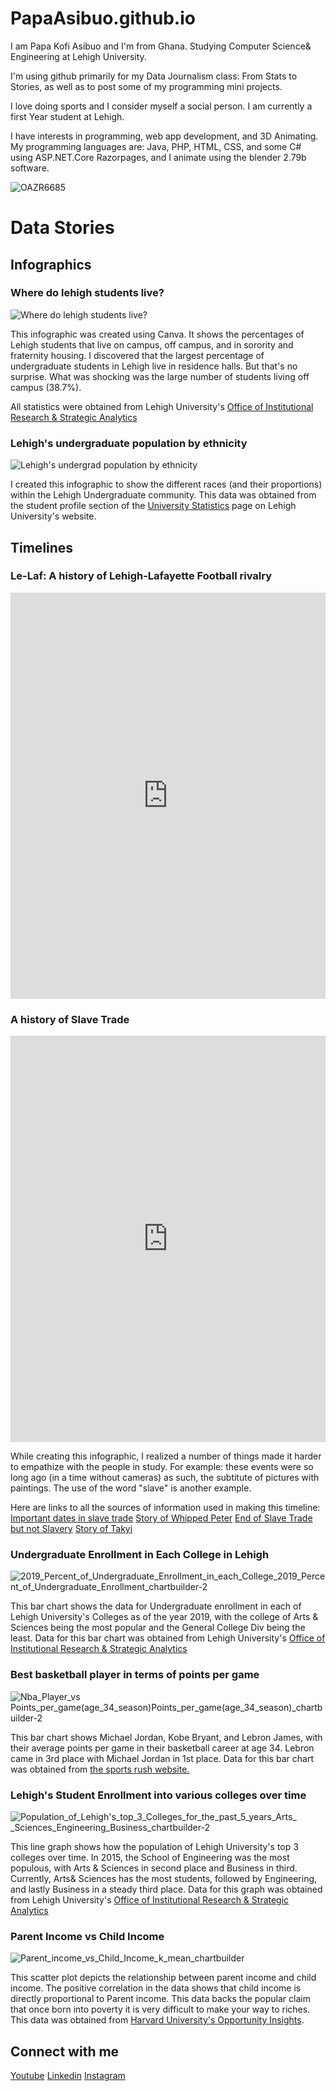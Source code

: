 # PapaAsibuo.github.io
I am Papa Kofi Asibuo  and I'm from Ghana. Studying Computer Science& Engineering at Lehigh University.

I'm using github primarily for my Data Journalism class: From Stats to Stories, as well as to post some of my programming mini projects.

I love doing sports and I consider myself a social person. I am currently a first Year student at Lehigh.

I have interests in programming, web app development, and 3D Animating.
My programming languages are: Java, PHP, HTML, CSS, and some C# using ASP.NET.Core Razorpages, and I animate using the blender 2.79b software.

![OAZR6685](https://user-images.githubusercontent.com/71460438/93732831-15aa2500-fba1-11ea-9c0c-e0d7ddf74a78.jpeg)

# Data Stories

## Infographics

### Where do lehigh students live?
![Where do lehigh students live?](https://user-images.githubusercontent.com/71460438/94185525-622c8380-fe73-11ea-9fdc-9db5a547c57d.png)

This infographic was created using Canva. It shows the percentages of Lehigh students that live on campus, off campus, and in sorority and fraternity housing.
I discovered that the largest percentage of undergraduate students in Lehigh live in residence halls. But that's no surprise. What was shocking was the large number of students living off campus (38.7%).

All statistics were obtained from Lehigh University's [Office of Institutional Research & Strategic Analytics](https://oirsa.lehigh.edu/sites/oirsa.lehigh.edu/files/LUprofile_2019.pdf)


### Lehigh's undergraduate population by ethnicity
![Lehigh's undergrad population by ethnicity](https://user-images.githubusercontent.com/71460438/94386465-bfdffa80-0115-11eb-8aa5-fba750854c0a.png)

I created this infographic to show the different races (and their proportions) within the Lehigh Undergraduate community. 
This data was obtained from the student profile section of the [University Statistics](https://www1.lehigh.edu/about/university-statistics) page on Lehigh University's website.
## Timelines

### Le-Laf: A history of Lehigh-Lafayette Football rivalry
<iframe src='https://cdn.knightlab.com/libs/timeline3/latest/embed/index.html?source=1jgtM4VP_zsQLukg3ar6rH647WuxGZl-QwS2Fv2BeB9I&font=Default&lang=en&initial_zoom=2&height=650' width='100%' height='650' webkitallowfullscreen mozallowfullscreen allowfullscreen frameborder='0'></iframe>

### A history of Slave Trade

<iframe src='https://cdn.knightlab.com/libs/timeline3/latest/embed/index.html?source=1KritiNP341rte0x-M1J4zXfpLGmsivEvk3EewjSO8KQ&font=Default&lang=en&initial_zoom=2&height=650' width='100%' height='650' webkitallowfullscreen mozallowfullscreen allowfullscreen frameborder='0'></iframe>

While creating this infographic, I realized a number of things made it harder to empathize with the people in study. For example: these events were so long ago (in a time without cameras) as such, the subtitute of pictures with paintings. The use of the word "slave" is another example.

Here are links to all the sources of information used in making this timeline:
[Important dates in slave trade](http://news.bbc.co.uk/cbbcnews/hi/newsid_6360000/newsid_6368500/6368507.stm)
[Story of Whipped Peter](https://www.history.com/news/whipped-peter-slavery-photo-scourged-back-real-story-civil-war)
[End of Slave Trade but not Slavery](https://www.dw.com/en/as-slave-trade-abolition-is-celebrated-millions-of-africans-continue-to-live-as-slaves/a-18337189)
[Story of Takyi](https://face2faceafrica.com/article/the-story-of-takyi-the-ghanaian-king-who-led-a-slave-rebellion-in-jamaica-in-1760)


### Undergraduate Enrollment in Each College in Lehigh
 
 ![2019_Percent_of_Undergraduate_Enrollment_in_each_College_2019_Percent_of_Undergraduate_Enrollment_chartbuilder-2](https://user-images.githubusercontent.com/71460438/95499750-c111f280-0973-11eb-9cb1-a58be111575a.png)
 
 This bar chart shows the data for Undergraduate enrollment in each of Lehigh University's Colleges as of the year 2019, with the college of Arts & Sciences being the most popular and the General College Div being the least.
Data for this bar chart was obtained from Lehigh University's [Office of Institutional Research & Strategic Analytics](https://oirsa.lehigh.edu/sites/oirsa.lehigh.edu/files/LUprofile_2019.pdf)

### Best basketball player in terms of points per game

![Nba_Player_vs _Points_per_game_(age_34_season)_Points_per_game_(age_34_season)_chartbuilder-2](https://user-images.githubusercontent.com/71460438/95696540-8628ec80-0c09-11eb-891d-693412c5e5a5.png)

This bar chart shows Michael Jordan, Kobe Bryant, and Lebron James, with their average points per game in their basketball career at age 34. Lebron came in 3rd place with Michael Jordan in 1st place. Data for this bar chart was obtained from [the sports rush website.](https://thesportsrush.com/comparing-lebron-james-michael-jordan-and-kobe-bryant-in-their-age-34-season/)

### Lehigh's Student Enrollment into various colleges over time

![Population_of_Lehigh's_top_3_Colleges_for_the_past_5_years_Arts_ _Sciences_Engineering_Business_chartbuilder-2](https://user-images.githubusercontent.com/71460438/96169752-a0f0af00-0ef0-11eb-98a9-72b2bc2cdb7d.png)

 This line graph shows how the population of Lehigh University's top 3 colleges over time. In 2015, the School of Engineering was the most populous, with Arts & Sciences in second place and Business in third. Currently, Arts& Sciences has the most students, followed by Engineering, and lastly Business in a steady third place. Data for this graph was obtained from Lehigh University's [Office of Institutional Research & Strategic Analytics](https://oirsa.lehigh.edu/university-profile)
 
### Parent Income vs Child Income

![Parent_income_vs_Child_Income_k_mean_chartbuilder](https://user-images.githubusercontent.com/71460438/96173475-ecf22280-0ef5-11eb-8d7c-50e7f7cf2989.png)

This scatter plot depicts the relationship between parent income and child income. The positive correlation in the data shows that child income is directly proportional to Parent income. This data backs the popular claim that once born into poverty it is very difficult to make your way to riches. This data was obtained from [Harvard University's Opportunity Insights](https://opportunityinsights.org/data/).
 
 
## Connect with me
[Youtube](https://www.youtube.com/channel/UCoOl6lKOpyz07C10jgNMIsQ?view_as=subscriber)
[Linkedin](https://www.linkedin.com/in/papa-asibuo-b9b7a11b6)
[Instagram](https://www.google.com/url?sa=t&rct=j&q=&esrc=s&source=web&cd=&cad=rja&uact=8&ved=2ahUKEwjA_J2c6PDrAhUGZd8KHTwJCm8QFjABegQIAxAB&url=https%3A%2F%2Fwww.instagram.com%2Fpapakofi.a%2F&usg=AOvVaw3MXYzq82VbEiUoPx1tzcnI)
